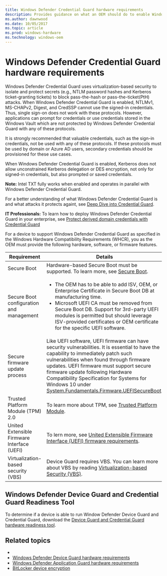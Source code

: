 ```yaml
---
title: Windows Defender Credential Guard hardware requirements
description: Provides guidance on what an OEM should do to enable Windows Defender Credential Guard
ms.author: dawnwood
ms.date: 10/05/2017
ms.topic: article
ms.prod: windows-hardware
ms.technology: windows-oem
---
```


# Windows Defender Credential Guard hardware requirements

Windows Defender Credential Guard uses virtualization-based security to isolate and protect secrets (e.g., NTLM password hashes and Kerberos ticket-granting tickets) to block pass-the-hash or pass-the-ticket(PtH) attacks. When Windows Defender Credential Guard is enabled, NTLMv1, MS-CHAPv2, Digest, and CredSSP cannot use the signed-in credentials. Thus, single sign-on does not work with these protocols. However, applications can prompt for credentials or use credentials stored in the Windows Vault which are not protected by Windows Defender Credential Guard with any of these protocols. 

It is strongly recommended that valuable credentials, such as the sign-in credentials, not be used with any of these protocols. If these protocols must be used by domain or Azure AD users, secondary credentials should be provisioned for these use cases.

When Windows Defender Credential Guard is enabled, Kerberos does not allow unconstrained Kerberos delegation or DES encryption, not only for signed-in credentials, but also prompted or saved credentials.

**Note:** Intel TXT fully works when enabled and operates in parallel with Windows Defender Credential Guard.

For a better understanding of what Windows Defender Credential Guard is and what attacks it protects againt, see [Deep Dive into Credential Guard](https://mva.microsoft.com/en-us/training-courses/deep-dive-into-credential-guard-16651).

**IT Professionals:** To learn how to deploy Windows Defender Credential Guard in your enterprise, see [Protect derived domain credentials with Credential Guard](https://docs.microsoft.com/en-us/windows/access-protection/credential-guard/credential-guard#hardware-and-software-requirements)

For a device to support Windows Defender Credential Guard as specified in the Windows Hardware Compatibility Requirements (WHCR), you as the OEM must provide the following hardware, software, or firmware features. 

| Requirement | Details |
|----------------------|---------|
| Secure Boot | Hardware-based Secure Boot must be supported. To learn more, see [Secure Boot](OEM-secure-boot.md). | 
| Secure Boot configuration and management | <ul><li>The OEM has to be able to add ISV, OEM, or Enterprise Certificate in Secure Boot DB at manufacturing time. </li><li>Microsoft UEFI CA must be removed from Secure Boot DB. Support for 3rd-party UEFI modules is permitted but should leverage ISV-provided certificates or OEM certificate for the specific UEFI software.</li></ul> |
| Secure firmware update process | Like UEFI software, UEFI firmware can have security vulnerabilities. It is essential to have the capability to immediately patch such vulnerabilities when found through firmware updates. UEFI firmware must support secure firmware update following Hardware Compatibility Specification for Systems for Windows 10 under [System.Fundamentals.Firmware.UEFISecureBoot](https://docs.microsoft.com/en-us/windows-hardware/design/compatibility/systems#systemfundamentalsfirmwareuefisecureboot).|
| Trusted Platform Module (TPM) 2.0 | To learn more about TPM, see [Trusted Platform Module](OEM-TPM.md).|
| United Extensible Firmware Interface (UEFI) | To lern more, see [United Extensible Firmware Interface (UEFI) firmware requirements](OEM-UEFI.md). |
| Virtualization-based security (VBS) | Device Guard requires VBS. You can learn more about VBS by reading [Virtualization-based Security (VBS)](OEM-VBS.md). |

## Windows Defender Device Guard and Credential Guard Readiness Tool

To determine if a device is able to run Window Defender Device Guard and Credential Guard, download the [Device Guard and Credential Guard hardware readiness tool](https://www.microsoft.com/en-us/download/details.aspx?id=53337).

## Related topics
-
- [Windows Defender Device Guard hardware requirements](OEM-device-guard.md)
- [Windows Defender Application Guard hardware requirements](OEM-app-guard.md)
- [BitLocker device encryption](OEM-device-encryption.md)



 

 







